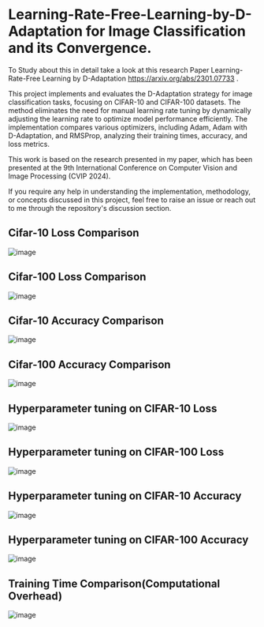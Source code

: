 # Learning-Rate-Free-Learning-by-D-Adaptation for Image Classification and its Convergence.

To Study about this in detail take a look at this research Paper Learning-Rate-Free Learning by D-Adaptation https://arxiv.org/abs/2301.07733 .

This project implements and evaluates the D-Adaptation strategy for image classification tasks, focusing on CIFAR-10 and CIFAR-100 datasets. The method eliminates the need for manual learning rate tuning by dynamically adjusting the learning rate to optimize model performance efficiently. The implementation compares various optimizers, including Adam, Adam with D-Adaptation, and RMSProp, analyzing their training times, accuracy, and loss metrics.

This work is based on the research presented in my paper, which has been presented at the 9th International Conference on Computer Vision and Image Processing (CVIP 2024).

If you require any help in understanding the implementation, methodology, or concepts discussed in this project, feel free to raise an issue or reach out to me through the repository's discussion section.


## Cifar-10 Loss Comparison

![image](https://github.com/user-attachments/assets/15ac0934-cf29-4d78-a03e-e4beae7c56ff)

## Cifar-100 Loss Comparison

![image](https://github.com/user-attachments/assets/934c6642-f35e-4027-bdb0-ee3f9a21551b)

## Cifar-10 Accuracy Comparison

![image](https://github.com/user-attachments/assets/5a5f433f-a280-48a4-8cdd-e44e3e35f533)

## Cifar-100 Accuracy Comparison

![image](https://github.com/user-attachments/assets/048b3d5f-9718-400f-9a52-3a78147cbc86)

## Hyperparameter tuning on CIFAR-10 Loss

![image](https://github.com/user-attachments/assets/a6d1fe70-9de0-40d3-9baf-32d6d2d576ae)

## Hyperparameter tuning on CIFAR-100 Loss

![image](https://github.com/user-attachments/assets/f1738b61-cd56-4fcb-a6ac-d79ceadf43f4)

## Hyperparameter tuning on CIFAR-10 Accuracy

![image](https://github.com/user-attachments/assets/fedd4bea-fe79-4e47-8075-a2419e895e2b)

## Hyperparameter tuning on CIFAR-100 Accuracy

![image](https://github.com/user-attachments/assets/f6ed58d4-eefc-42e6-badb-458e78053c18)

## Training Time Comparison(Computational Overhead)

![image](https://github.com/user-attachments/assets/19135cf7-175c-495d-aad2-58686aed33c4)
